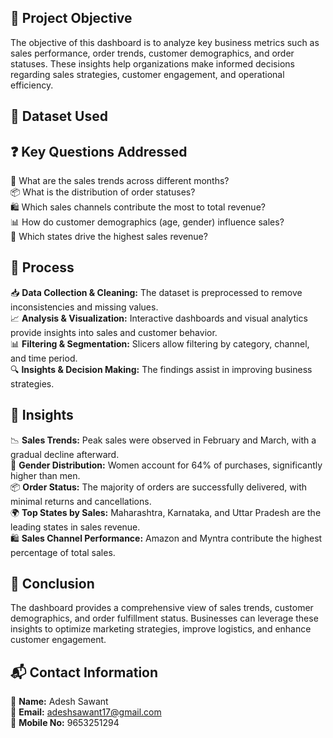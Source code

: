 

## **🎯 Project Objective**  
The objective of this dashboard is to analyze key business metrics such as sales performance, order trends, customer demographics, and order statuses. These insights help organizations make informed decisions regarding sales strategies, customer engagement, and operational efficiency.  



## **📂 Dataset Used**  
 



## **❓ Key Questions Addressed**  
🔢 What are the sales trends across different months?  
📦 What is the distribution of order statuses?  
🛍️ Which sales channels contribute the most to total revenue?  
📊 How do customer demographics (age, gender) influence sales?  
📍 Which states drive the highest sales revenue?  


## **🔄 Process**  
📥 **Data Collection & Cleaning:** The dataset is preprocessed to remove inconsistencies and missing values.  
📈 **Analysis & Visualization:** Interactive dashboards and visual analytics provide insights into sales and customer behavior.  
📊 **Filtering & Segmentation:** Slicers allow filtering by category, channel, and time period.  
🔍 **Insights & Decision Making:** The findings assist in improving business strategies.  



## **🔎 Insights**  
📉 **Sales Trends:** Peak sales were observed in February and March, with a gradual decline afterward.  
🛒 **Gender Distribution:** Women account for 64% of purchases, significantly higher than men.  
📦 **Order Status:** The majority of orders are successfully delivered, with minimal returns and cancellations.  
🌍 **Top States by Sales:** Maharashtra, Karnataka, and Uttar Pradesh are the leading states in sales revenue.  
🛍️ **Sales Channel Performance:** Amazon and Myntra contribute the highest percentage of total sales.  



## **🏁 Conclusion**  
The dashboard provides a comprehensive view of sales trends, customer demographics, and order fulfillment status. Businesses can leverage these insights to optimize marketing strategies, improve logistics, and enhance customer engagement.  


## **📬 Contact Information**  
👤 **Name:** Adesh Sawant  
📧 **Email:** adeshsawant17@gmail.com  
📱 **Mobile No:** 9653251294  

